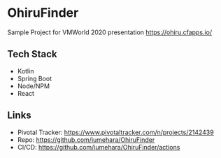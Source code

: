 # OhiruFinder

Sample Project for VMWorld 2020 presentation
https://ohiru.cfapps.io/

## Tech Stack
- Kotlin
- Spring Boot
- Node/NPM
- React

## Links
- Pivotal Tracker: https://www.pivotaltracker.com/n/projects/2142439
- Repo: https://github.com/iumehara/OhiruFinder
- CI/CD: https://github.com/iumehara/OhiruFinder/actions


